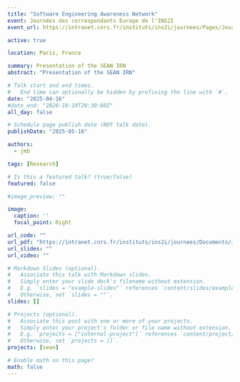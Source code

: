 ```yaml
---
title: "Software Engineering Awareness Network"
event: Journées des correspondants Europe de l'INS2I
event_url: https://intranet.cnrs.fr/instituts/ins2i/journees/Pages/Journ%C3%A9es-des-correspondantes-et-correspondants-Europe---16-et-17-avril-2025.aspx

active: true

location: Paris, France

summary: Presentation of the SEAN IRN
abstract: "Presentation of the SEAN IRN"

# Talk start and end times.
#   End time can optionally be hidden by prefixing the line with `#`.
date: "2025-04-16"
#date_end: "2020-10-19T20:30:00Z"
all_day: false

# Schedule page publish date (NOT talk date).
publishDate: "2025-05-16"

authors: 
  - jmb

tags: [Research]

# Is this a featured talk? (true/false)
featured: false

#image_preview: ""

image:
  caption: ''
  focal_point: Right

url_code: ""
url_pdf: "https://intranet.cnrs.fr/instituts/ins2i/journees/Documents/Journ%c3%a9e%20correspondantes%20et%20correspondants%20Europe%202025/BRUEL_IRN%20SEAN%20JMB.pdf"
url_slides: ""
url_video: ""

# Markdown Slides (optional).
#   Associate this talk with Markdown slides.
#   Simply enter your slide deck's filename without extension.
#   E.g. `slides = "example-slides"` references `content/slides/example-slides.md`.
#   Otherwise, set `slides = ""`.
slides: []

# Projects (optional).
#   Associate this post with one or more of your projects.
#   Simply enter your project's folder or file name without extension.
#   E.g. `projects = ["internal-project"]` references `content/project/deep-learning/index.md`.
#   Otherwise, set `projects = []`.
projects: [sean]

# Enable math on this page?
math: false
---
```

